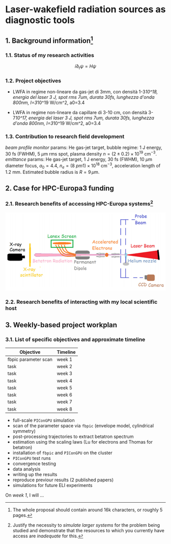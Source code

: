 # Laser-wakefield radiation sources as diagnostic tools  

## 1. Background information[^1]

### 1.1. Status of my research activities

$$i \partial_t \psi = H \psi$$

### 1.2. Project objectives

- LWFA in regime non-lineare da gas-jet di 3mm, con densità 1-3*10^18, energia del laser 3 J, spot rms 7um, durata 30fs, lunghezza d'onda 800nm, I=3*10^19 W/cm^2, a0=3.4

- LWFA in regime non-lineare da capillare di 3-10 cm, con densità 3-7*10^17, energia del laser 3 J, spot rms 7um, durata 30fs, lunghezza d'onda 800nm, I=3*10^19 W/cm^2, a0=3.4

### 1.3. Contribution to research field development
*beam profile monitor* 
params: He gas-jet target, bubble regime: 1 J energy, 30 fs (FWHM), 5 $\mu$m
rms spot, plasma density $n = (2 \pm 0.2) \times 10^19$ cm${}^{-3}$.
*emittance*
params: He gas-jet target, 1 J energy, 30 fs (FWHM), 10 $\mu$m diameter
focus, $a_0 = 4.4$, $n_e = (8 \ pm 1) \times 10^{18}$ cm${}^{-3}$, acceleration length of 1.2 mm. Estimated bubble radius is $R = 9\, \mu$m.

## 2. Case for HPC-Europa3 funding

### 2.1. Research benefits of accessing HPC-Europa systems[^2]

![experimental setup](https://raw.githubusercontent.com/berceanu/hpc-europa3-application/master/images/exp_setup.png?token=ABBTTGTHLCCLW345XORQSPS42GSS2)

### 2.2. Research benefits of interacting with my local scientific host

## 3. Weekly-based project workplan

### 3.1. List of specific objectives and approximate timeline

Objective | Timeline
----------|---------
fbpic parameter scan | week 1
task | week 2
task | week 3
task | week 4
task | week 5
task | week 6
task | week 7
task | week 8

- full-scale `PIConGPU` simulation
- scan of the parameter space via `fbpic` (envelope model, cylindrical symmetry)
- post-processing trajectories to extract betatron spectrum
- estimation using the scaling laws (Lu for electrons and Thomas for betatron)
- installation of `fbpic` and `PIConGPU` on the cluster
- `PIConGPU` test runs
- convergence testing
- data analysis
- writing up the results
- reproduce previour results (2 published papers)
- simulations for future ELI experiments

On *week 1*, I will ...

[^1]: The whole proposal should contain around 16k characters, or roughly 5 pages.
[^2]: Justify the necessity to *simulate larger systems* for the problem being
studied and demonstrate that the resources to which you currently have access are
*inadequate* for this.